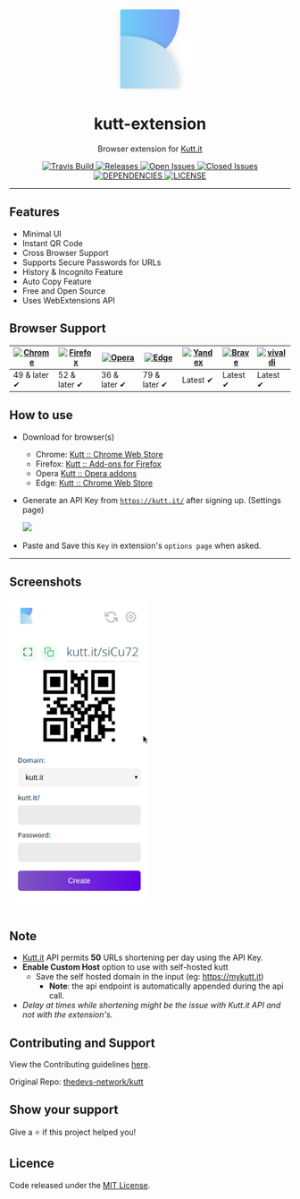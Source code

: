 <div align="center"><img width="150" src="source/assets/logo.png" /></div>
<h1 align="center">kutt-extension</h1>
<p align="center">Browser extension for <a href="https://kutt.it">Kutt.it</a></p>
<div align="center">
  <a href="https://travis-ci.com/thedevs-network/kutt-extension">
    <img src="https://travis-ci.com/thedevs-network/kutt-extension.svg?branch=master" alt="Travis Build" />
  </a>
  <a href="https://github.com/thedevs-network/kutt-extension/releases/latest">
    <img src="https://img.shields.io/github/release/thedevs-network/kutt-extension.svg?colorB=blue" alt="Releases" />
  </a>
  <a href="https://github.com/thedevs-network/kutt-extension/issues?q=is%3Aopen+is%3Aissue">
    <img src="https://img.shields.io/github/issues-raw/thedevs-network/kutt-extension.svg?colorB=lightgrey" alt="Open Issues" />
  </a>
  <a href="https://github.com/thedevs-network/kutt-extension/issues?q=is%3Aissue+is%3Aclosed">
    <img src="https://img.shields.io/github/issues-closed-raw/thedevs-network/kutt-extension.svg?colorB=red" alt="Closed Issues" />
  </a>
  <a href="https://david-dm.org/thedevs-network/kutt-extension">
    <img src="https://img.shields.io/david/thedevs-network/kutt-extension.svg?colorB=orange" alt="DEPENDENCIES" />
  </a>
  <a href="https://github.com/thedevs-network/kutt-extension/blob/master/license">
    <img src="https://img.shields.io/github/license/thedevs-network/kutt-extension.svg" alt="LICENSE" />
  </a>
</div>
<hr />

## Features

- Minimal UI
- Instant QR Code
- Cross Browser Support
- Supports Secure Passwords for URLs
- History & Incognito Feature
- Auto Copy Feature
- Free and Open Source
- Uses WebExtensions API

## Browser Support

| [![Chrome](https://raw.github.com/alrra/browser-logos/master/source/chrome/chrome_48x48.png)](https://chrome.google.com/webstore/detail/kutt/pklakpjfiegjacoppcodencchehlfnpd) | [![Firefox](https://raw.github.com/alrra/browser-logos/master/source/firefox/firefox_48x48.png)](https://addons.mozilla.org/firefox/addon/kutt/) | [![Opera](https://raw.github.com/alrra/browser-logos/master/source/opera/opera_48x48.png)](CONTRIBUTING.md#for-opera-users) | [![Edge](https://raw.github.com/alrra/browser-logos/master/source/edge/edge_48x48.png)](https://chrome.google.com/webstore/detail/kutt/pklakpjfiegjacoppcodencchehlfnpd) | [![Yandex](https://raw.github.com/alrra/browser-logos/master/source/yandex/yandex_48x48.png)](https://chrome.google.com/webstore/detail/kutt/pklakpjfiegjacoppcodencchehlfnpd) | [![Brave](https://raw.github.com/alrra/browser-logos/master/source/brave/brave_48x48.png)](https://chrome.google.com/webstore/detail/kutt/pklakpjfiegjacoppcodencchehlfnpd) | [![vivaldi](https://raw.github.com/alrra/browser-logos/master/source/vivaldi/vivaldi_48x48.png)](https://chrome.google.com/webstore/detail/kutt/pklakpjfiegjacoppcodencchehlfnpd) |
--------------------------------------------------------------------------------------------------------------------------------------------------------------------------- | --------------------------------------------------------------------------------------------------------------------------------------------- | ------------------------------------------------------------------------------------------------------------------------ | --------------------------------------------------------------------------------------------------------------------------------------------------------------------------- | ------------------------------------------------------------------------------------------------------------------------------------------------------------------------ | ------------------------------------------------------------------------------------------------------------------------------------------------------------------------------ |------------------------------------------------------------------------------------------------------------------------------------------------------------------------------ |
| 49 & later ✔ | 52 & later ✔ | 36 & later ✔ | 79 & later ✔ | Latest ✔ | Latest ✔ | Latest ✔

## How to use

- Download for browser(s)

  - Chrome: [Kutt :: Chrome Web Store](https://chrome.google.com/webstore/detail/kutt/pklakpjfiegjacoppcodencchehlfnpd)
  - Firefox: [Kutt :: Add-ons for Firefox](https://addons.mozilla.org/firefox/addon/kutt/)
  - Opera [Kutt :: Opera addons](CONTRIBUTING.md#for-opera-users)
  - Edge: [Kutt :: Chrome Web Store](https://chrome.google.com/webstore/detail/kutt/pklakpjfiegjacoppcodencchehlfnpd)

- Generate an API Key from <a href="https://kutt.it">`https://kutt.it/`</a> after signing up. (Settings page)

  <img width="400" src="https://i.imgur.com/qQwqeH5.png" />

- Paste and Save this `Key` in extension's `options page` when asked.

 <hr />

## Screenshots

<div>
  <img width="250" src="./.github/assets/popup.png" alt="image1" />
</div>

<br />

## Note

- <a href="https://kutt.it">Kutt.it</a> API permits **50** URLs shortening per day using the API Key.
- **Enable Custom Host** option to use with self-hosted kutt
  - Save the self hosted domain in the input (eg: <https://mykutt.it>)
    - **Note**: the api endpoint is automatically appended during the api call.
- _Delay at times while shortening might be the issue with Kutt.it API and not with the extension's._

## Contributing and Support

View the Contributing guidelines [here](CONTRIBUTING.md).

Original Repo: [thedevs-network/kutt](https://github.com/thedevs-network/kutt)

## Show your support

Give a ⭐️ if this project helped you!

## Licence

Code released under the [MIT License](license).
